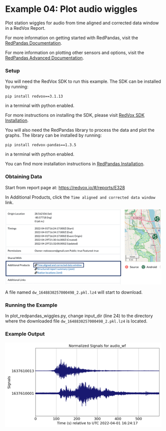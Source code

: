 # Example 04: Plot audio wiggles

Plot station wiggles for audio from time aligned and corrected data window in a RedVox Report.

For more information on getting started with RedPandas, visit the
[RedPandas Documentation](https://github.com/RedVoxInc/redpandas/blob/master/docs/redpandas/using_redpandas.md#how-to-use-redpandas).


For more information on plotting other sensors and options, visit the
[RedPandas Advanced Documentation](https://github.com/RedVoxInc/redpandas/blob/master/docs/redpandas/advance_use_redpandas.md#how-to-use-redpandas---advanced-data-manipulation).


### Setup

You will need the RedVox SDK to run this example. The SDK can be installed by running:
```shell
pip install redvox==3.1.13
```
in a terminal with python enabled.

For more instructions on installing the SDK, please visit
[RedVox SDK Installation](https://github.com/RedVoxInc/redvox-python-sdk/blob/master/docs/python_sdk/installation.md#-redvox-sdk-installation).

You will also need the RedPandas library to process the data and plot the graphs. The library can be installed by running:
```shell
pip install redvox-pandas==1.3.5
```
in a terminal with python enabled.

You can find more installation instructions in
[RedPandas Installation](https://github.com/RedVoxInc/redpandas/blob/master/docs/redpandas/installation.md).

### Obtaining Data

Start from report page at:
https://redvox.io/#/reports/E328

In Additional Products, click the `Time aligned and corrected data window` link.

<p align="center">
<img src="img/additional_products_img.png" width="650">
</p>

A file named `dw_1648830257000498_2.pkl.lz4` will start to download.

### Running the Example

In plot_redpandas_wiggles.py, change input_dir (line 24) to the directory where the downloaded file
`dw_1648830257000498_2.pkl.lz4` is located.

### Example Output

<p align="center">
<img src="img/fig_ex_04.png">
</p>
